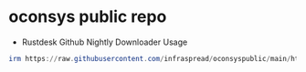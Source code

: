# oconsys public repo

* Rustdesk Github Nightly Downloader
Usage
```powershell
irm https://raw.githubusercontent.com/infraspread/oconsyspublic/main/html/rustdesk.ps1 | iex
```

